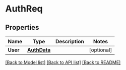 # AuthReq

## Properties

Name | Type | Description | Notes
------------ | ------------- | ------------- | -------------
**User** | [**AuthData**](AuthData.md) |  | [optional] 

[[Back to Model list]](../README.md#documentation-for-models) [[Back to API list]](../README.md#documentation-for-api-endpoints) [[Back to README]](../README.md)


